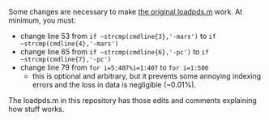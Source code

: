 Some changes are necessary to make [the original loadpds.m](https://github.com/csdms-contrib/slepian_hotel/blob/master/MGS/loadpds.m) work. At minimum, you must:

* change line 53 from `if ~strcmp(cmdline{3},'-mars')` to `if ~strcmp(cmdline{4},'-mars')`
* change line 65 from `if ~strcmp(cmdline{6},'-pc')` to `if ~strcmp(cmdline{7},'-pc')`
* change line 79 from `for i=5:407%i=1:407` to `for i=1:500`
  * this is optional and arbitrary, but it prevents some annoying indexing errors and the loss in data is negligible (~0.01%).

The loadpds.m in this repository has those edits and comments explaining how stuff works.
